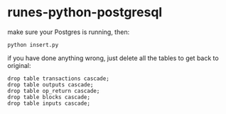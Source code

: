 # runes-python-postgresql
make sure your Postgres is running, then:
```
python insert.py
```
if you have done anything wrong, just delete all the tables to get back to original:
```
drop table transactions cascade;
drop table outputs cascade;
drop table op_return cascade;
drop table blocks cascade;
drop table inputs cascade;
```

